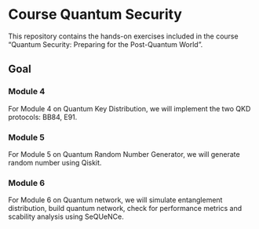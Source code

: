 # Course Quantum Security
This repository contains the hands-on exercises included in the course “Quantum Security: Preparing for the Post-Quantum World”. 

## Goal

### Module 4
For Module 4 on Quantum Key Distribution, we will implement the two QKD protocols: BB84, E91. 

### Module 5
For Module 5 on Quantum Random Number Generator, we will generate random number using Qiskit. 

### Module 6
For Module 6 on Quantum network, we will simulate entanglement distribution, build quantum network, check for performance metrics and scability analysis using SeQUeNCe. 
